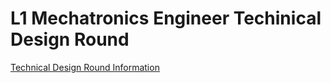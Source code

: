 # L1 Mechatronics Engineer Techinical Design Round

[Technical Design Round Information](./L1-Mechatronics-Engineer-Technical-Design-Round.pdf)

